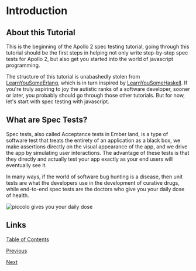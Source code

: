 # Introduction

## About this Tutorial
This is the beginning of the Apollo 2 spec testing tutorial, going through this tutorial should be the first steps in helping not only write step-by-step spec tests for Apollo 2, but also get you started into the world of javascript programming.

The structure of this tutorial is unabashedly stolen from [LearnYouSomeErlang](http://learnyousomeerlang.com/introduction), which is in turn inspired by [LearnYouSomeHaskell](http://learnyouahaskell.com/introduction). If you're truly aspiring to joy the autistic ranks of a software developer, sooner or later, you probably should go through those other tutorials. But for now, let's start with spec testing with javascript.

## What are Spec Tests?

Spec tests, also called Acceptance tests in Ember land, is a type of software test that treats the entirety of an application as a black box, we make assertions directly on the visual appearance of the app, and we drive the app by simulating user interactions. The advantage of these tests is that they directly and actually test your app exactly as your end users will eventually see it.

In many ways, if the world of software bug hunting is a disease, then unit tests are what the developers use in the development of curative drugs, while end-to-end spec tests are the doctors who give you your daily dose of health.

![piccolo gives you your daily dose](https://gist.githubusercontent.com/foxnewsnetwork/ea10218f33686a0767e41d1df2070149/raw/c5b125cfebd37f0c1d17cc87d3ed5a415f404fd4/00-daily-dose.png)


## Links
[Table of Contents](/)

[Previous](/index)

[Next](/getting-started)
